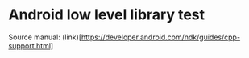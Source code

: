 # Android low level library test

Source manual: (link)[https://developer.android.com/ndk/guides/cpp-support.html]
